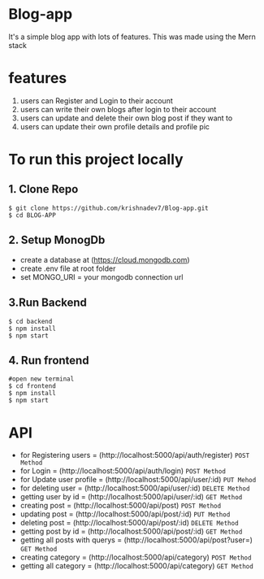 # Blog-app
It's a simple blog app with lots of features. This was made using the Mern stack

features
========
<ol>
<li>users can Register and Login to their account</li>
<li>users can write their own blogs after login to their account</li>
<li>users can update and delete their own blog post if they want to</li>
<li>users can update their own profile details and profile pic </li>
</ol>

To run this project locally
===================
## 1. Clone Repo ##

```
$ git clone https://github.com/krishnadev7/Blog-app.git
$ cd BLOG-APP
```
## 2. Setup MonogDb ##
* create a database at (https://cloud.mongodb.com)
* create .env file at root folder
* set MONGO_URI = your mongodb connection url

## 3.Run Backend ##

```
$ cd backend
$ npm install
$ npm start
```
## 4. Run frontend ##
```
#open new terminal
$ cd frontend
$ npm install
$ npm start
```
 
# API #
* for  Registering users = (http://localhost:5000/api/auth/register) `POST Method`
* for  Login  = (http://localhost:5000/api/auth/login) `POST Method`
* for  Update user profile = (http://localhost:5000/api/user/:id) `PUT Mehod`
* for  deleting user = (http://localhost:5000/api/user/:id) `DELETE Method`
* getting user by id = (http://localhost:5000/api/user/:id) `GET Method`
* creating post = (http://localhost:5000/api/post) `POST Method`
* updating post = (http://localhost:5000/api/post/:id) `PUT Method`
* deleting post = (http://localhost:5000/api/post/:id) `DELETE Method`
* getting post by id = (http://localhost:5000/api/post/:id) `GET Method`
* getting  all posts with querys = (http://localhost:5000/api/post?user=) `GET Method`
* creating category = (http://localhost:5000/api/category) `POST Method`
* getting all category = (http://localhost:5000/api/category) `GET Method`


